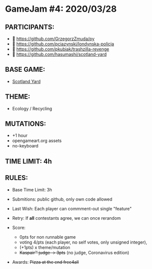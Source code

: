 # GameJam #4: 2020/03/28 #

## PARTICIPANTS: ##
- :1st_place_medal: https://github.com/GrzegorzZmuda/py
- :2nd_place_medal: https://github.com/pciazynski/londynska-policja
- :2nd_place_medal: https://github.com/pkubiak/trashzilla-revenge
- :3rd_place_medal: https://github.com/hasumashi/scotland-yard

## BASE GAME: ##
- [Scotland Yard](https://en.wikipedia.org/wiki/Scotland_Yard_(board_game))

## THEME: ##
- Ecology / Recycling

## MUTATIONS: ##
- +1 hour
- opengameart.org assets
- no-keyboard

## TIME LIMIT: 4h ##

## RULES: ##
- Base Time Limit: 3h
- Submitions: public github, only own code allowed
- Last Wish: Each player can commment-out single "feature"
- Retry: If **all** contestants agree, we can once rerandom
   
- Score:
   - 0pts for non runnable game
   - voting 4/pts (each player, no self votes, only unsigned integer),
   - (+1pts) x theme/mutation
   - ~~Kaspair™ judge -> 3pts~~ (no judge, Coronavirus edition)

- Awards: ~~Pizza at the end free4all~~
   
